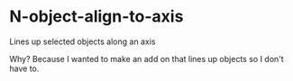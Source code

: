 # N-object-align-to-axis
Lines up selected objects along an axis

Why? Because I wanted to make an add on that lines up objects so I don't have to.
